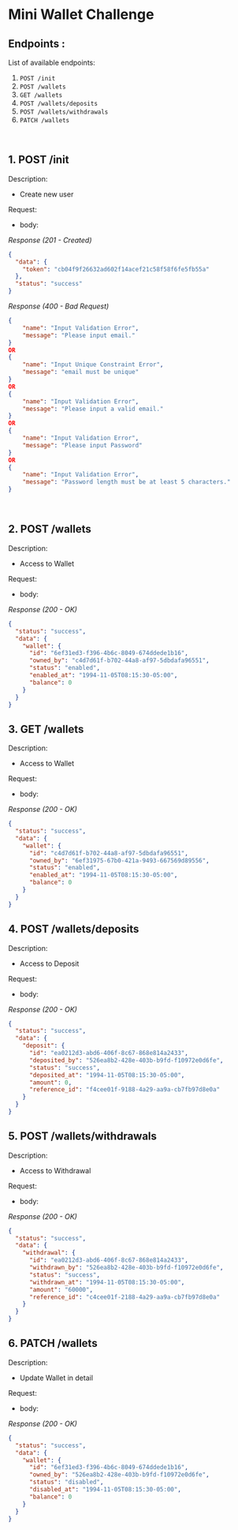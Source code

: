 # Mini Wallet Challenge

## Endpoints :

List of available endpoints:

   
1. `POST /init`
2. `POST /wallets`
3. `GET /wallets`
4. `POST /wallets/deposits`
5. `POST /wallets/withdrawals`
6. `PATCH /wallets`


&nbsp;

## 1. POST /init

Description:

- Create new user 

Request:

- body:

_Response (201 - Created)_

```json
{
  "data": {
    "token": "cb04f9f26632ad602f14acef21c58f58f6fe5fb55a"
  },
  "status": "success"
}
```

_Response (400 - Bad Request)_

```json
{
    "name": "Input Validation Error",
    "message": "Please input email."
}
OR
{
    "name": "Input Unique Constraint Error",
    "message": "email must be unique"
}
OR
{
    "name": "Input Validation Error",
    "message": "Please input a valid email."
}
OR
{
    "name": "Input Validation Error",
    "message": "Please input Password"
}
OR
{
    "name": "Input Validation Error",
    "message": "Password length must be at least 5 characters."
}
```

&nbsp;

## 2. POST /wallets

Description:

- Access to Wallet

Request:

- body:

_Response (200 - OK)_

```json
{
  "status": "success",
  "data": {
    "wallet": {
      "id": "6ef31ed3-f396-4b6c-8049-674ddede1b16",
      "owned_by": "c4d7d61f-b702-44a8-af97-5dbdafa96551",
      "status": "enabled",
      "enabled_at": "1994-11-05T08:15:30-05:00",
      "balance": 0
    }
  }
}
```

## 3. GET /wallets
Description:

- Access to Wallet

Request:

- body:

_Response (200 - OK)_

```json
{
  "status": "success",
  "data": {
    "wallet": {
      "id": "c4d7d61f-b702-44a8-af97-5dbdafa96551",
      "owned_by": "6ef31975-67b0-421a-9493-667569d89556",
      "status": "enabled",
      "enabled_at": "1994-11-05T08:15:30-05:00",
      "balance": 0
    }
  }
}
```

## 4. POST /wallets/deposits

Description:

- Access to Deposit

Request:

- body:

_Response (200 - OK)_

```json
{
  "status": "success",
  "data": {
    "deposit": {
      "id": "ea0212d3-abd6-406f-8c67-868e814a2433",
      "deposited_by": "526ea8b2-428e-403b-b9fd-f10972e0d6fe",
      "status": "success",
      "deposited_at": "1994-11-05T08:15:30-05:00",
      "amount": 0,
      "reference_id": "f4cee01f-9188-4a29-aa9a-cb7fb97d8e0a"
    }
  }
}
```

## 5. POST /wallets/withdrawals

Description:

- Access to Withdrawal

Request:

- body:

_Response (200 - OK)_

```json
{
  "status": "success",
  "data": {
    "withdrawal": {
      "id": "ea0212d3-abd6-406f-8c67-868e814a2433",
      "withdrawn_by": "526ea8b2-428e-403b-b9fd-f10972e0d6fe",
      "status": "success",
      "withdrawn_at": "1994-11-05T08:15:30-05:00",
      "amount": "60000",
      "reference_id": "c4cee01f-2188-4a29-aa9a-cb7fb97d8e0a"
    }
  }
}
```

## 6. PATCH /wallets
Description:

- Update Wallet in detail

Request:

- body:

_Response (200 - OK)_

```json
{
  "status": "success",
  "data": {
    "wallet": {
      "id": "6ef31ed3-f396-4b6c-8049-674ddede1b16",
      "owned_by": "526ea8b2-428e-403b-b9fd-f10972e0d6fe",
      "status": "disabled",
      "disabled_at": "1994-11-05T08:15:30-05:00",
      "balance": 0
    }
  }
}
```

